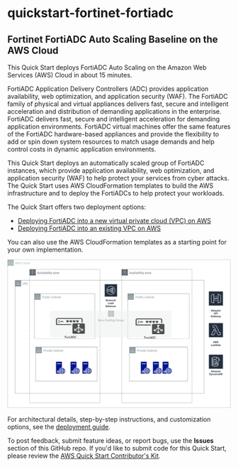 # quickstart-fortinet-fortiadc

## Fortinet FortiADC Auto Scaling Baseline on the AWS Cloud

This Quick Start deploys FortiADC Auto Scaling on the Amazon Web Services (AWS) Cloud in about 15 minutes.

FortiADC Application Delivery Controllers (ADC) provides application availability, web optimization, and application security (WAF). The FortiADC family of physical and virtual appliances delivers fast, secure and intelligent acceleration and distribution of demanding applications in the enterprise. FortiADC delivers fast, secure and intelligent acceleration for demanding application environments. FortiADC virtual machines offer the same features of the FortiADC hardware-based appliances and provide the flexibility to add or spin down system resources to match usage demands and help control costs in dynamic application environments.

This Quick Start deploys an automatically scaled group of FortiADC instances, which provide application availability, web optimization, and application security (WAF) to help protect your services from cyber attacks. The Quick Start uses AWS CloudFormation templates to build the AWS infrastructure and to deploy the FortiADCs to help protect your workloads.

The Quick Start offers two deployment options:

 - [Deploying FortiADC into a new virtual private cloud (VPC) on AWS](https://us-east-2.console.aws.amazon.com/cloudformation/home?region=us-east-2#/stacks/new?stackName=FortiadcASG&templateURL=https:%2F%2Fs3.amazonaws.com%2Faws-quickstart%2Fquickstart-fortinet-fortiadc%2Ftemplates%2Fworkload-master.template)
 - [Deploying FortiADC into an existing VPC on AWS](https://us-east-2.console.aws.amazon.com/cloudformation/home?region=us-east-2#/stacks/new?stackName=FortiadcASG&templateURL=https:%2F%2Fs3.amazonaws.com%2Faws-quickstart%2Fquickstart-fortinet-fortiadc%2Ftemplates%2Fworkload.template)

You can also use the AWS CloudFormation templates as a starting point for your own implementation.

![Architecture diagram](Architecture.png)

For architectural details, step-by-step instructions, and customization options, see the [deployment guide](https://fwd.aws/xjzgv). 

To post feedback, submit feature ideas, or report bugs, use the **Issues** section of this GitHub repo. If you'd like to submit code for this Quick Start, please review the [AWS Quick Start Contributor's Kit](https://aws-quickstart.github.io/).
